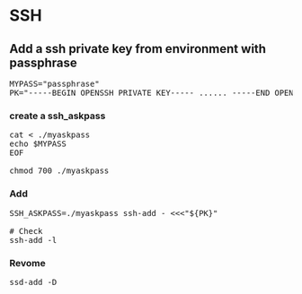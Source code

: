 # SSH
## Add a ssh private key from environment with passphrase

<pre>
MYPASS="passphrase"
PK="-----BEGIN OPENSSH PRIVATE KEY----- ...... -----END OPENSSH PRIVATE KEY-----"
</pre>

### create a ssh_askpass
<pre>
cat <<EOF > ./myaskpass
echo $MYPASS
EOF

chmod 700 ./myaskpass
</pre>

### Add
<pre>
SSH_ASKPASS=./myaskpass ssh-add - <<<"${PK}"

# Check
ssh-add -l
</pre>

### Revome
<pre>
ssd-add -D
</pre>